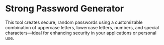 # Strong Password Generator
This tool creates secure, random passwords using a customizable combination of uppercase letters, lowercase letters, numbers, and special characters—ideal for enhancing security in your applications or personal use.
